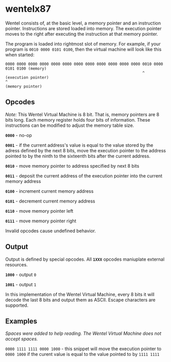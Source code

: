 # wentelx87
Wentel consists of, at the basic level, a memory pointer and an instruction pointer. Instructions are stored loaded into memory. The execution pointer moves to the right after executing the instruction at that memory pointer.

The program is loaded into rightmost slot of memory. For example, if your program is `0010 0000 0101 0100`, 
then the virtual machine will look like this when started:
```
0000 0000 0000 0000 0000 0000 0000 0000 0000 0000 0000 0000 0010 0000 0101 0100 (memory)
                                                            ^                   (execution pointer)
^                                                                               (memory pointer)
```



## Opcodes

*Note:* This Wentel Virtual Machine is 8 bit. That is, memory pointers are 8 bits long. Each memory register holds four bits of information. These instructions can be modified to adjust the memory table size.

**`0000`** - no-op

**`0001`** - if the current address's value is equal to the value stored by the adress defined by the next 8 bits, move the execution pointer to the address pointed to by the ninth to the sixteenth bits after the current address.

**`0010`** - move memory pointer to address specified by next 8 bits

**`0011`** - deposit the current address of the execution pointer into the current memory address

**`0100`** - increment current memory address

**`0101`** - decrement current memory address

**`0110`** - move memory pointer left

**`0111`** - move memory pointer right


Invalid opcodes cause undefined behavior. 

## Output

Output is defined by special opcodes. All **`1XXX`** opcodes maniuplate external resources.

**`1000`** - output `0`

**`1001`** - output `1`

In this implementation of the Wentel Virtual Machine, 
every 8 bits it will decode the last 8 bits and output them as ASCII. Escape characters are supported.

## Examples
*Spaces were added to help reading. The Wentel Virtual Machine does not accept spaces.*

`0000 1111 1111 0000 1000` - this snippet will move the execution pointer to `0000 1000` if the curent value is equal to the value pointed to by `1111 1111`

